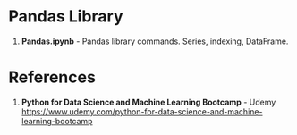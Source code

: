 # Pandas Library

1.  **Pandas.ipynb** - Pandas library commands.  Series, indexing, DataFrame. 
 
#  References
1.  **Python for Data Science and Machine Learning Bootcamp** - Udemy   
	https://www.udemy.com/python-for-data-science-and-machine-learning-bootcamp
